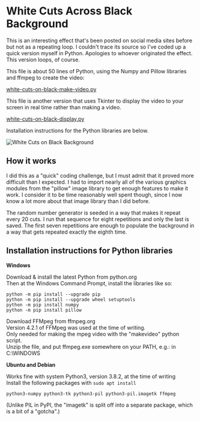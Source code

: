 # White Cuts Across Black Background

This is an interesting effect that's been posted on social media sites
before but not as a repeating loop. I couldn't trace its source so I've
coded up a quick version myself in Python. Apologies to whoever originated
the effect. This version loops, of course.

This file is about 50 lines of Python, using the Numpy and Pillow
libraries and ffmpeg to create the video:

[white-cuts-on-black-make-video.py](white-cuts-on-black-make-video.py)

This file is another version that uses Tkinter to display the video
to your screen in real time rather than making a video.

[white-cuts-on-black-display.py](white-cuts-on-black-display.py)

Installation instructions for the Python libraries are below.

![White Cuts on Black Background](gif/cuts-anim.gif)

## How it works

I did this as a "quick" coding challenge, but I must admit that it proved
more difficult than I expected. I had to import nearly all of the various
graphics modules from the "pillow" image library to get enough features to
make it work. I consider it to be time reasonably well spent though, since
I now know a lot more about that image library than I did before. 

The random number generator is seeded in a way that makes it repeat every
20 cuts. I run that sequence for eight repetitions and only the last is saved.
The first seven repetitions are enough to populate the background in a way
that gets repeated exactly the eighth time.

## Installation instructions for Python libraries

**Windows**

Download & install the latest Python from python.org  
Then at the Windows Command Prompt, install the libraries like so:

    python -m pip install --upgrade pip
    python -m pip install --upgrade wheel setuptools
    python -m pip install numpy
    python -m pip install pillow

Download FFMpeg from ffmpeg.org  
Version 4.2.1 of FFMpeg was used at the time of writing.  
Only needed for making the mpeg video with the "makevideo" python script.  
Unzip the file, and put ffmpeg.exe somewhere on your PATH, e.g.: 
in C:\WINDOWS

**Ubuntu and Debian**

Works fine with system Python3, version 3.8.2, at the time of writing  
Install the following packages with `sudo apt install`

    python3-numpy python3-tk python3-pil python3-pil.imagetk ffmpeg

(Unlike PIL in PyPI, the "imagetk" is split off into a separate
package, which is a bit of a "gotcha".)



